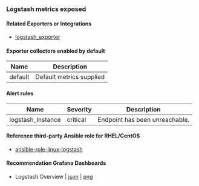 ### Logstash metrics exposed

#### Related Exporters or Integrations
- [logstash_exporter](https://github.com/BonnierNews/logstash_exporter)

#### Exporter collectors enabled by default
Name     | Description 
---------|-------------
default|Default metrics supplied

#### Alert rules
Name|Severity|Description
-|-|-
logstash_Instance|critical|Endpoint has been unreachable.

#### Reference third-party Ansible role for RHEL/CentOS
- [ansible-role-linux-logstash](https://github.com/goldstrike77/ansible-role-linux-logstash)

#### Recommendation Grafana Dashboards
- Logstash Overview | [json](https://raw.githubusercontent.com/goldstrike77/ansible-role-linux-grafana/master/files/dashboards/Universal/Logstash_Overview.json) | [png](https://raw.githubusercontent.com/goldstrike77/Screenshots/master/Grafana/Universal/Logstash_Overview.png)